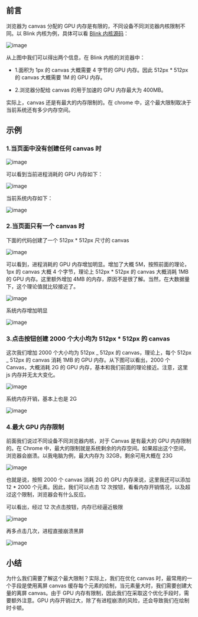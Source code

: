 ## 前言

浏览器为 canvas 分配的 GPU 内存是有限的，不同设备不同浏览器内核限制不同。以 Blink 内核为例，具体可以看 [Blink 内核源码](https://chromium.googlesource.com/chromium/src/+/e96cb85842e21a2cfb49d9b4a31a3848dd3e038d/third_party/blink/renderer/core/html/canvas/html_canvas_element.cc)：

![image](../../excalidraw-app/memo_01.png)

从上图中我们可以得出两个信息，在 Blink 内核的浏览器中：

- 1.面积为 1px 的 canvas 大概需要 4 字节的 GPU 内存。因此 512px \* 512px 的 canvas 大概需要 1M 的 GPU 内存。

- 2.浏览器分配给 canvas 的用于加速的 GPU 内存最大为 400MB。

实际上，canvas 还是有最大的内存限制的。在 chrome 中，这个最大限制取决于当前系统还有多少内存空间。

## 示例

### 1.当页面中没有创建任何 canvas 时

![image](../../excalidraw-app/memo_02.png)

可以看到当前进程消耗的 GPU 内存如下：

![image](../../excalidraw-app/memo_03.png)

当前系统内存如下：

![image](../../excalidraw-app/memo_04.png)

### 2.当页面只有一个 canvas 时

下面的代码创建了一个 512px \* 512px 尺寸的 canvas

![image](../../excalidraw-app/memo_05.png)

可以看到，进程消耗的 GPU 内存增加明显。增加了大概 5M，按照前面的理论，1px 的 canvas 大概 4 个字节，理论上 512px \* 512px 的 canvas 大概消耗 1MB 的 GPU 内存。这里额外增加 4MB 的内存，原因不是很了解。当然，在大数据量下，这个理论值就比较接近了。

![image](../../excalidraw-app/memo_06.png)

系统内存增加明显

![image](../../excalidraw-app/memo_07.png)

### 3.点击按钮创建 2000 个大小均为 512px \* 512px 的 canvas

这次我们增加 2000 个大小均为 512px _ 512px 的 canvas，理论上，每个 512px _ 512px 的 canvas 消耗 1MB 的 GPU 内存。从下图可以看出，2000 个 Canvas，大概消耗 2G 的 GPU 内存，基本和我们前面的理论接近。注意，这里 js 内存并无太大变化。

![image](../../excalidraw-app/memo_08.png)

系统内存开销，基本上也是 2G

![image](../../excalidraw-app/memo_09.png)

### 4.最大 GPU 内存限制

前面我们说过不同设备不同浏览器内核，对于 Canvas 是有最大的 GPU 内存限制的。在 Chrome 中，最大的限制就是系统剩余的内存空间。如果超出这个空间，浏览器会崩溃。以我电脑为例，最大内存为 32GB，剩余可用大概在 23G

![image](../../excalidraw-app/memo_10.png)

也就是说，按照 2000 个 canvas 消耗 2G 的 GPU 内存来说，这里我还可以添加 12 \* 2000 个元素。因此，我们可以点击 12 次按钮，看看内存开销情况，以及超过这个限制，浏览器会有什么反应。

可以看出，经过 12 次点击按钮，内存已经逼近极限

![image](../../excalidraw-app/memo_11.png)

再多点击几次，进程直接崩溃黑屏

![image](../../excalidraw-app/memo_12.png)

## 小结

为什么我们需要了解这个最大限制？实际上，我们在优化 canvas 时，最常用的一个手段是使用离屏 canvas 缓存每个元素的绘制，当元素量大时，我们需要创建大量的离屏 canvas。由于 GPU 内存有限制，因此我们在采取这个优化手段时，需要额外注意。GPU 内存开销过大，除了有进程崩溃的风险，还会导致我们在绘制时卡顿。
